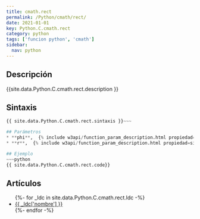 ```yaml
---
title: cmath.rect
permalink: /Python/cmath/rect/
date: 2021-01-01
key: Python.C.cmath.rect
category: python
tags: ['funcion python', 'cmath']
sidebar: 
  nav: python
---
```


## Descripción
{{site.data.Python.C.cmath.rect.description }}

## Sintaxis
~~~python
{{ site.data.Python.C.cmath.rect.sintaxis }}~~~

## Parámetros
* **phi**,  {% include w3api/function_param_description.html propiedad=site.data.Python.C.cmath.rect valor="phi" %}
* **r**,  {% include w3api/function_param_description.html propiedad=site.data.Python.C.cmath.rect valor="r" %}

## Ejemplo
~~~python
{{ site.data.Python.C.cmath.rect.code}}
~~~

## Artículos
<ul>
{%- for _ldc in site.data.Python.C.cmath.rect.ldc -%}
   <li>
       <a href="{{_ldc['url'] }}">{{ _ldc['nombre'] }}</a>
   </li>
{%- endfor -%}
</ul>
